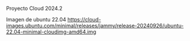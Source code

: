 Proyecto Cloud 2024.2



Imagen de ubuntu 22.04
https://cloud-images.ubuntu.com/minimal/releases/jammy/release-20240926/ubuntu-22.04-minimal-cloudimg-amd64.img
